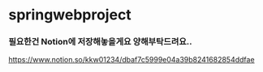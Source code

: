 # springwebproject

### 필요한건 Notion에 저장해놓을게요 양해부탁드려요..
https://www.notion.so/kkw01234/dbaf7c5999e04a39b8241682854ddfae
